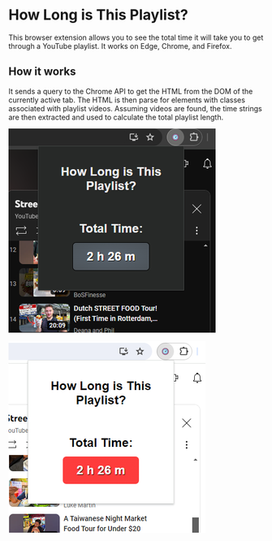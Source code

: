# How Long is This Playlist?
This browser extension allows you to see the total time it will take you to get through a YouTube playlist. It works on Edge, Chrome, and Firefox.

## How it works
It sends a query to the Chrome API to get the HTML from the DOM of the currently active tab. The HTML is then parse for elements with classes associated with playlist videos. Assuming videos are found, the time strings are then extracted and used to calculate the total playlist length. 

![A screenshot of the extension](https://github.com/ecarnovsky/ecarnovsky/blob/main/images/playlist-extension.png)

![A screenshot of the extension in light mode](https://github.com/ecarnovsky/ecarnovsky/blob/main/images/playlist-extension-light-mode.png)
